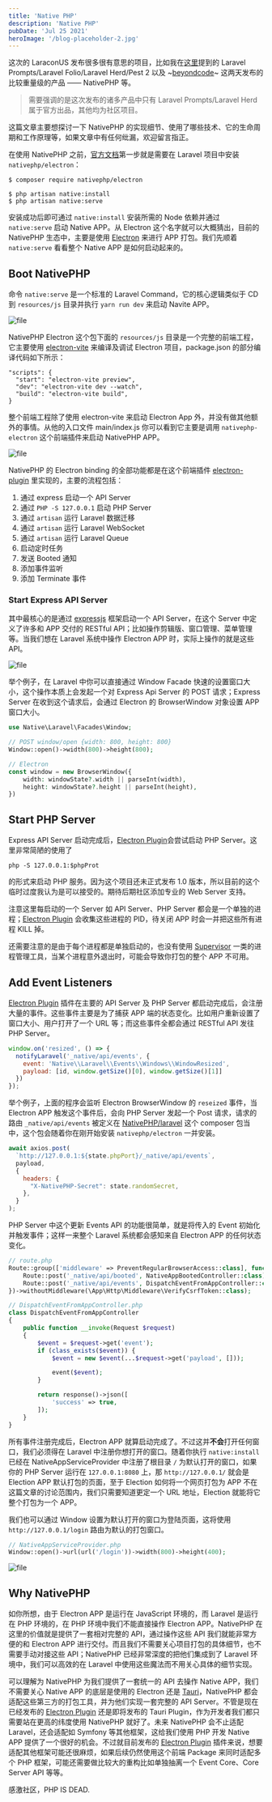 ```yaml
---
title: 'Native PHP'
description: 'Native PHP'
pubDate: 'Jul 25 2021'
heroImage: '/blog-placeholder-2.jpg'
---
```


这次的 LaraconUS 发布很多很有意思的项目，比如我在[这里](https://twitter.com/godruoyi/status/1681875841603735552?s=20)提到的 Laravel Prompts/Laravel Folio/Laravel Herd/Pest 2 以及 ~[beyondcode](https://twitter.com/beyondcode)~ 这两天发布的比较重量级的产品 —— NativePHP 等。

> 需要强调的是这次发布的诸多产品中只有 Laravel Prompts/Laravel Herd 属于官方出品，其他均为社区项目。

这篇文章主要想探讨一下 NativePHP 的实现细节、使用了哪些技术、它的生命周期和工作原理等，如果文章中有任何纰漏，欢迎留言指正。

在使用 NativePHP 之前，[官方文档](https://nativephp.com/docs/1/getting-started/installation#installation)第一步就是需要在 Laravel 项目中安装 `nativephp/electron`：
```shell
$ composer require nativephp/electron

$ php artisan native:install
$ php artisan native:serve
```

安装成功后即可通过 `native:install` 安装所需的 Node 依赖并通过 `native:serve` 启动 Native APP。从 Electron 这个名字就可以大概猜出，目前的 NativePHP 生态中，主要是使用 [Electron](https://www.electronjs.org/) 来进行 APP 打包。我们先顺着 `native:serve` 看看整个 Native APP 是如何启动起来的。

## Boot NativePHP
命令 `native:serve` 是一个标准的 Laravel Command，它的核心逻辑类似于 CD 到 `resources/js` 目录并执行 `yarn run dev` 来启动 Navite APP。

![file](https://images.godruoyi.com/posts/202307/25/QsDfZUrldJsGwgarc2pNoStqHVmhMFMofOqoDDdX.png)

NativePHP Electron 这个包下面的 `resources/js` 目录是一个完整的前端工程，它主要使用 [electron-vite](https://electron-vite.org/) 来编译及调试 Electron 项目，package.json 的部分编译代码如下所示：
```
"scripts": {
  "start": "electron-vite preview",
  "dev": "electron-vite dev --watch",
  "build": "electron-vite build",
}
```

整个前端工程除了使用 electron-vite 来启动 Electron App 外，并没有做其他额外的事情。从他的入口文件 main/index.js 你可以看到它主要是调用 `nativephp-electron` 这个前端插件来启动 NativePHP APP。

![file](https://images.godruoyi.com/posts/202307/25/5Mtz5dZtBG07lIQqo2jzgb81wetJKloRxkpwwXTo.png)

NativePHP 的 Electron binding 的全部功能都是在这个前端插件 [electron-plugin](https://github.com/NativePHP/electron-plugin) 里实现的，主要的流程包括：

1. 通过 express 启动一个 API Server
2. 通过 `PHP -S 127.0.0.1` 启动 PHP Server
3. 通过 `artisan` 运行 Laravel 数据迁移
4. 通过 `artisan` 运行 Laravel WebSocket
5. 通过 `artisan` 运行 Laravel Queue
6. 启动定时任务
7. 发送 Booted 通知
8. 添加事件监听
9. 添加 Terminate 事件


### Start Express API Server

其中最核心的是通过 [expressjs](https://expressjs.com/) 框架启动一个 API Server，在这个 Server 中定义了许多和 APP 交付的 RESTful API；比如操作剪辑版、窗口管理、菜单管理等。当我们想在 Laravel 系统中操作 Electron APP 时，实际上操作的就是这些 API。


![file](https://images.godruoyi.com/posts/202307/25/fckOx54WOIfoGaFeSnAXaRtU7PlQRQPsgEfAbW4x.png)


举个例子，在 Laravel 中你可以直接通过 Window Facade 快速的设置窗口大小，这个操作本质上会发起一个对 Express Api Server 的 POST 请求；Express Server 在收到这个请求后，会通过 Electron 的 BrowserWindow 对象设置 APP 窗口大小。

```php
use Native\Laravel\Facades\Window;

// POST window/open {width: 800, height: 800}
Window::open()->width(800)->height(800);

// Electron
const window = new BrowserWindow({
    width: windowState?.width || parseInt(width),
    height: windowState?.height || parseInt(height),
})
```

## Start PHP Server

Express API Server 启动完成后，[Electron Plugin](https://github.com/NativePHP/electron-plugin)会尝试启动 PHP Server。这里非常简陋的使用了

```
php -S 127.0.0.1:$phpProt
``` 

的形式来启动 PHP 服务。因为这个项目还未正式发布 1.0 版本，所以目前的这个临时过度我认为是可以接受的。期待后期社区添加专业的 Web Server 支持。

注意这里每启动的一个 Server 如 API Server、PHP Server 都会是一个单独的进程；[Electron Plugin](https://github.com/NativePHP/electron-plugin) 会收集这些进程的 PID，待关闭 APP 时会一并把这些所有进程 KILL 掉。

还需要注意的是由于每个进程都是单独启动的，也没有使用 [Supervisor](http://supervisord.org/) 一类的进程管理工具，当某个进程意外退出时，可能会导致你打包的整个 APP 不可用。

## Add Event Listeners

[Electron Plugin](https://github.com/NativePHP/electron-plugin)  插件在主要的 API Server 及 PHP Server 都启动完成后，会注册大量的事件。这些事件主要是为了捕获 APP 端的状态变化。比如用户重新设置了窗口大小、用户打开了一个 URL 等；而这些事件全都会通过 RESTful API 发往 PHP Server。

```javascript
window.on('resized', () => {
  notifyLaravel('_native/api/events', {
    event: 'Native\\Laravel\\Events\\Windows\\WindowResized',
    payload: [id, window.getSize()[0], window.getSize()[1]]
  })
});
```

举个例子，上面的程序会监听 Electron BrowserWindow 的 `reseized` 事件，当 Electron APP 触发这个事件后，会向 PHP Server 发起一个 Post 请求，请求的路由 `_native/api/events` 被定义在 [NativePHP/laravel](https://github.com/NativePHP/laravel) 这个 composer 包当中，这个包会随着你在刚开始安装 `nativephp/electron` 一并安装。

```javascript
await axios.post(
  `http://127.0.0.1:${state.phpPort}/_native/api/events`,
  payload,
  {
    headers: {
      "X-NativePHP-Secret": state.randomSecret,
    },
  }
);
```

PHP Server 中这个更新 Events API 的功能很简单，就是将传入的 Event 初始化并触发事件；这样一来整个 Laravel 系统都会感知来自 Electron APP 的任何状态变化。

```php
// route.php
Route::group(['middleware' => PreventRegularBrowserAccess::class], function () {
    Route::post('_native/api/booted', NativeAppBootedController::class);
    Route::post('_native/api/events', DispatchEventFromAppController::class);
})->withoutMiddleware(\App\Http\Middleware\VerifyCsrfToken::class);

// DispatchEventFromAppController.php
class DispatchEventFromAppController
{
    public function __invoke(Request $request)
    {
        $event = $request->get('event');
        if (class_exists($event)) {
            $event = new $event(...$request->get('payload', []));

            event($event);
        }

        return response()->json([
            'success' => true,
        ]);
    }
}
```

所有事件注册完成后，Electron APP 就算启动完成了。不过这并**不会**打开任何窗口，我们必须得在 Laravel 中注册你想打开的窗口。随着你执行 `native:install` 已经在 NativeAppServiceProvider 中注册了根目录 `/` 为默认打开的窗口，如果你的 PHP Server 运行在 `127.0.0.1:8080` 上，那 `http://127.0.0.1/` 就会是 Election APP 默认打包的页面，至于 Election 如何将一个网页打包为 APP 不在这篇文章的讨论范围内，我们只需要知道更定一个 URL 地址，Election 就能将它整个打包为一个 APP。

我们也可以通过 Window 设置为默认打开的窗口为登陆页面，这将使用 `http://127.0.0.1/login`  路由为默认的打包窗口。
 
```php
// NativeAppServiceProvider.php
Window::open()->url(url('/login'))->width(800)->height(400);
```

![file](https://images.godruoyi.com/posts/202307/25/trxWkNC4ENAFglMnNpH15QPo7wtAbWoXeJUOvR5I.png)


## Why NativePHP

如你所想，由于 Electron APP 是运行在 JavaScript 环境的，而 Laravel 是运行在 PHP 环境的，在 PHP 环境中我们不能直接操作 Electron APP。NativePHP 在这里的价值就是提供了一套相对完整的 API，通过操作这些 API 我们就能非常方便的和 Electron APP 进行交付。而且我们不需要关心项目打包的具体细节，也不需要手动对接这些 API；NativePHP 已经非常深度的把他们集成到了 Laravel 环境中，我们可以高效的在 Laravel 中使用这些魔法而不用关心具体的细节实现。

可以理解为 NativePHP 为我们提供了一套统一的 API 去操作 Native APP，我们不需要关心 Native APP 的底层是使用的 Electron 还是 [Tauri](https://tauri.app/)，NativePHP 都会适配这些第三方的打包工具，并为他们实现一套完整的 API Server。不管是现在已经发布的 [Electron Plugin](https://github.com/NativePHP/electron-plugin) 还是即将发布的 Tauri Plugin，作为开发者我们都只需要站在更高的纬度使用 NativePHP 就好了。未来 NativePHP 会不止适配 Laravel，还会适配如 Symfony 等其他框架，这给我们使用 PHP 开发 Native APP 提供了一个很好的机会。不过就目前发布的 [Electron Plugin](https://github.com/NativePHP/electron-plugin) 插件来说，想要适配其他框架可能还很麻烦，如果后续仍然使用这个前端 Package 来同时适配多个 PHP 框架，可能还需要做比较大的重构比如单独抽离一个 Event Core、Core Server API 等等。

感激社区，PHP IS DEAD.